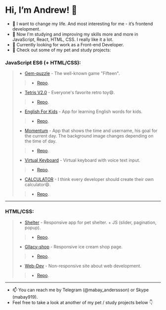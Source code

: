 # Hi, I’m Andrew! 👋  
- 👀 I want to change my life. And most interesting for me - it’s frontend development.
- 🌱 Now I'm studying and improving my skills more and more in JavaScript, React, HTML, CSS. I really like it a lot.
- 💞️ Currently looking for work as a Front-end Developer.
- 👯 Check out some of my pet and study projects:  
### JavaScript ES6 (+ HTML/CSS):
> - [Gem-puzzle](https://mabay919.github.io/gem-puzzle/) - The well-known game "Fifteen".
>> - [Repo](https://github.com/mabay919/gem-puzzle).
> - [Tetris V2.0](https://mabay919.github.io/rsclone/) - Everyone's favorite retro toy😄.
>> - [Repo](https://github.com/mabay919/rsclone).
> - [English For Kids](https://mabay919.github.io/english-for-kids/) - App for learning English words for kids.
>> - [Repo](https://github.com/mabay919/english-for-kids).
> - [Momentum](https://mabay919.github.io/momentum/) - App that shows the time and username, his goal for the current day. The background image changes depending on the time of day.
>> - [Repo](https://github.com/mabay919/momentum).
> - [Virtual Keyboard](https://mabay919.github.io/mabay-Keyboard/) - Virtual keyboard with voice text input.
>> - [Repo](https://github.com/mabay919/mabay-Keyboard).
> - [CALCULATOR](https://mabay919.github.io/calculator/) - I think every developer should create their own calculator😄.
>> - [Repo](https://github.com/mabay919/calculator).
***  
### HTML/CSS:
> - [Shelter](https://mabay919.github.io/shelter/pages/main/) - Responsive app for pet shelter. + JS (slider, pagination, popup).
>> - [Repo](https://github.com/mabay919/shelter).
> - [Gllacy-shop](https://mabay919.github.io/gllacy_shop/) - Responsive ice cream shop page.
>> - [Repo](https://github.com/mabay919/gllacy_shop).
> - [Web-Dev](https://mabay919.github.io/my-webdew/) - Non-responsive site about web development.
>> - [Repo](https://github.com/mabay919/my-webdew).
***
- 📫 You can reach me by Telegram (@mabay_anderssson) or Skype (mabay919).
- Feel free to take a look at another of my pet / study projects below 👇
